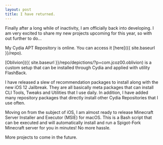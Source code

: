 ```yaml
---
layout: post
title: I have returned.
---
```


Finally after a long while of inactivity, I am officially back into developing. I am very excited to share my new projects upcoming for this year, so with out further to do...

My Cydia APT Repository is online. You can access it [here]({{ site.baseurl }}/repo).

[Oblivion]({{ site.baseurl }}/repo/depictions/?p=com.jcoz00.oblivion) is a custom setup that can be installed through Cydia and applied with utility FlashBack.

I have released a slew of recommendation packages to install along with the new iOS 12 Jailbreak. They are all basically meta packages that can install CLI Tools, Tweaks and Utilities that I use daily. In addition, I have added many repository packages that directly install other Cydia Repositories that I use often.

Moving on from the subject of iOS, I am almost ready to release Minecraft Server Installer and Executor (MSIE) for macOS. This is a Bash script that can be executed and will automatically install and run a Spigot-Fork Minecraft server for you in minutes! No more hassle.

More projects to come in the future.